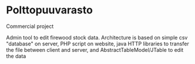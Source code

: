 # Polttopuuvarasto
Commercial project

Admin tool to edit firewood stock data. Architecture is based on simple csv "database" on server, PHP script on website, java
HTTP libraries to transfer the file between client and server, and AbstractTableModel/JTable to edit the data
